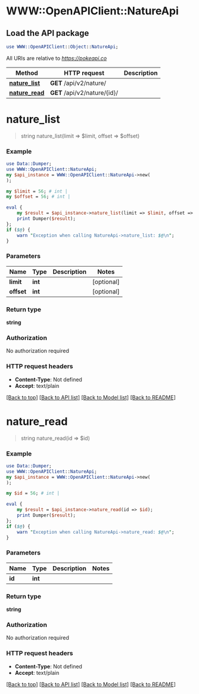 # WWW::OpenAPIClient::NatureApi

## Load the API package
```perl
use WWW::OpenAPIClient::Object::NatureApi;
```

All URIs are relative to *https://pokeapi.co*

Method | HTTP request | Description
------------- | ------------- | -------------
[**nature_list**](NatureApi.md#nature_list) | **GET** /api/v2/nature/ | 
[**nature_read**](NatureApi.md#nature_read) | **GET** /api/v2/nature/{id}/ | 


# **nature_list**
> string nature_list(limit => $limit, offset => $offset)



### Example
```perl
use Data::Dumper;
use WWW::OpenAPIClient::NatureApi;
my $api_instance = WWW::OpenAPIClient::NatureApi->new(
);

my $limit = 56; # int | 
my $offset = 56; # int | 

eval {
    my $result = $api_instance->nature_list(limit => $limit, offset => $offset);
    print Dumper($result);
};
if ($@) {
    warn "Exception when calling NatureApi->nature_list: $@\n";
}
```

### Parameters

Name | Type | Description  | Notes
------------- | ------------- | ------------- | -------------
 **limit** | **int**|  | [optional] 
 **offset** | **int**|  | [optional] 

### Return type

**string**

### Authorization

No authorization required

### HTTP request headers

 - **Content-Type**: Not defined
 - **Accept**: text/plain

[[Back to top]](#) [[Back to API list]](../README.md#documentation-for-api-endpoints) [[Back to Model list]](../README.md#documentation-for-models) [[Back to README]](../README.md)

# **nature_read**
> string nature_read(id => $id)



### Example
```perl
use Data::Dumper;
use WWW::OpenAPIClient::NatureApi;
my $api_instance = WWW::OpenAPIClient::NatureApi->new(
);

my $id = 56; # int | 

eval {
    my $result = $api_instance->nature_read(id => $id);
    print Dumper($result);
};
if ($@) {
    warn "Exception when calling NatureApi->nature_read: $@\n";
}
```

### Parameters

Name | Type | Description  | Notes
------------- | ------------- | ------------- | -------------
 **id** | **int**|  | 

### Return type

**string**

### Authorization

No authorization required

### HTTP request headers

 - **Content-Type**: Not defined
 - **Accept**: text/plain

[[Back to top]](#) [[Back to API list]](../README.md#documentation-for-api-endpoints) [[Back to Model list]](../README.md#documentation-for-models) [[Back to README]](../README.md)

